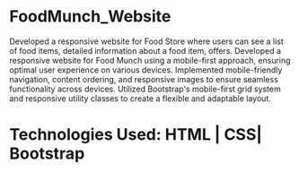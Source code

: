 # FoodMunch_Website
Developed a responsive website for Food Store where users can see a list of food items, detailed information about a food item, offers.
Developed a responsive website for Food Munch using a mobile-first approach, ensuring optimal user experience on various devices.
Implemented mobile-friendly navigation, content ordering, and responsive images to ensure seamless functionality across devices.
Utilized Bootstrap's mobile-first grid system and responsive utility classes to create a flexible and adaptable layout.
# Technologies Used: HTML | CSS| Bootstrap
